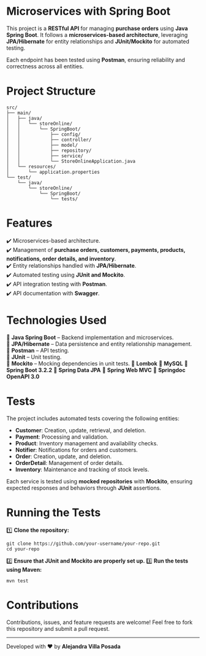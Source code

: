 # Microservices with Spring Boot  

This project is a **RESTful API** for managing **purchase orders** using **Java Spring Boot**. It follows a **microservices-based architecture**, leveraging **JPA/Hibernate** for entity relationships and **JUnit/Mockito** for automated testing.  

Each endpoint has been tested using **Postman**, ensuring reliability and correctness across all entities.  

# Project Structure
```
src/
├── main/
│   ├── java/
│   │   └── storeOnline/
│   │       └── SpringBoot/
│   │           ├── config/
│   │           ├── controller/
│   │           ├── model/
│   │           ├── repository/
│   │           ├── service/
│   │           └── StoreOnlineApplication.java
│   └── resources/
│       └── application.properties
└── test/
    └── java/
        └── storeOnline/
            └── SpringBoot/
                └── tests/
```

# Features  
✔️ Microservices-based architecture.  
✔️ Management of **purchase orders, customers, payments, products, notifications, order details, and inventory**.  
✔️ Entity relationships handled with **JPA/Hibernate**.  
✔️ Automated testing using **JUnit and Mockito**.  
✔️ API integration testing with **Postman**.  
✔️ API documentation with **Swagger**.  

# Technologies Used  
🔹 **Java Spring Boot** – Backend implementation and microservices.  
🔹 **JPA/Hibernate** – Data persistence and entity relationship management.  
🔹 **Postman** – API testing.  
🔹 **JUnit** – Unit testing.  
🔹 **Mockito** – Mocking dependencies in unit tests.
🔹 **Lombok** 
🔹 **MySQL** 
🔹 **Spring Boot 3.2.2** 
🔹 **Spring Data JPA** 
🔹 **Spring Web MVC** 
🔹 **Springdoc OpenAPI 3.0** 

# Tests  
The project includes automated tests covering the following entities:  

- **Customer**: Creation, update, retrieval, and deletion.  
- **Payment**: Processing and validation.  
- **Product**: Inventory management and availability checks.  
- **Notifier**: Notifications for orders and customers.  
- **Order**: Creation, update, and deletion.  
- **OrderDetail**: Management of order details.  
- **Inventory**: Maintenance and tracking of stock levels.  

Each service is tested using **mocked repositories** with **Mockito**, ensuring expected responses and behaviors through **JUnit** assertions.  

# Running the Tests  
1️⃣ **Clone the repository:**  
````
git clone https://github.com/your-username/your-repo.git
cd your-repo
````
2️⃣ **Ensure that JUnit and Mockito are properly set up.**
3️⃣ **Run the tests using Maven:**
````
mvn test
````

# Contributions
Contributions, issues, and feature requests are welcome! Feel free to fork this repository and submit a pull request.

---
Developed with ❤️ by **Alejandra Villa Posada**


